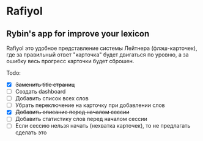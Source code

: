 # Rafiyol
## **R**ybin's **a**pp **f**or **i**mprove **yo**ur **l**exicon

Rafiyol это удобное представление системы Лейтнера (флэш-карточек), где за правильный ответ "карточка" будет двигаться по уровню, а за ошибку весь прогресс карточки будет сброшен.

Todo:  
 - [x] ~~Заменить title страниц~~
 - [ ] Создать dashboard
 - [ ] Добавить список всех слов
 - [ ] Убрать переключение на карточку при добавлении слов
 - [x] ~~Добавить описание перед началом сессии~~
 - [ ] Добавить статистику слов перед началом сессии
 - [ ] Если сессию нельзя начать (нехватка карточек), то не предлагать сделать это 